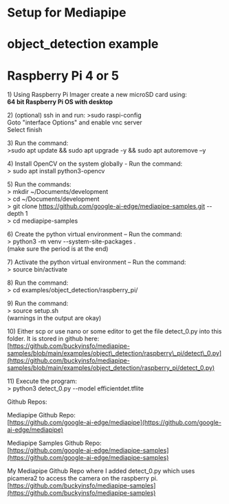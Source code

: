 # Setup for Mediapipe 

# object\_detection example

# Raspberry Pi 4 or 5

1\) Using Raspberry Pi Imager create a new microSD card using:   
**64 bit Raspberry Pi OS with desktop**  
    
2\) (optional) ssh in and run: \>sudo raspi-config   
   Goto "interface Options" and enable vnc server   
       Select finish   
   
3\) Run the command:   
\>sudo apt update && sudo apt upgrade \-y && sudo apt autoremove –y   
   
4\) Install OpenCV on the system globally \- Run the command:    
\> sudo apt install python3-opencv    
   
5\) Run the commands:   
\> mkdir \~/Documents/development   
\> cd \~/Documents/development    
\> git clone https://github.com/google-ai-edge/mediapipe-samples.git \--depth 1   
\> cd mediapipe-samples   
   
6\) Create the python virtual environment – Run the command:   
\> python3 \-m venv \--system-site-packages .   
(make sure the period is at the end)   
   
   
7\) Activate the python virtual environment – Run the command:   
\> source bin/activate   
   
8\) Run the command:   
\> cd examples/object\_detection/raspberry\_pi/   
   
9\) Run the command:   
\> source setup.sh   
(warnings in the output are okay)   
   
10\) Either scp or use nano or some editor to get the file detect\_0.py into this folder. It is stored in github here:     
[https://github.com/buckyinsfo/mediapipe-samples/blob/main/examples/object\_detection/raspberry\_pi/detect\_0.py](https://github.com/buckyinsfo/mediapipe-samples/blob/main/examples/object_detection/raspberry_pi/detect_0.py)   
   
11\) Execute the program:   
\> python3 detect\_0.py \--model efficientdet.tflite   
   

Github Repos:

Mediapipe Github Repo:   
[https://github.com/google-ai-edge/mediapipe](https://github.com/google-ai-edge/mediapipe) 

Mediapipe Samples Github Repo:   
[https://github.com/google-ai-edge/mediapipe-samples](https://github.com/google-ai-edge/mediapipe-samples)

My Mediapipe Github Repo where I added detect\_0.py which uses picamera2 to access the camera on  the raspberry pi.   
[https://github.com/buckyinsfo/mediapipe-samples](https://github.com/buckyinsfo/mediapipe-samples)